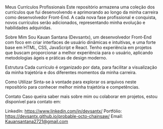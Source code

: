 Meus Currículos Profissionais
Este repositório armazena uma coleção dos currículos que fui desenvolvendo e aprimorando ao longo da minha carreira como desenvolvedor Front-End. A cada nova fase profissional e conquista, novos currículos serão adicionados, representando minha evolução e habilidades adquiridas.

Sobre Mim
Sou Kauan Santana (Devsantx), um desenvolvedor Front-End com foco em criar interfaces de usuário dinâmicas e intuitivas, e uma forte base em HTML, CSS, JavaScript e React. Tenho experiência em projetos que buscam proporcionar a melhor experiência para o usuário, aplicando metodologias ágeis e práticas de design moderno.

Estrutura
Cada currículo é organizado por data, para facilitar a visualização da minha trajetória e dos diferentes momentos da minha carreira.

Como Utilizar
Sinta-se à vontade para explorar os arquivos neste repositório para conhecer melhor minha trajetória e competências.

Contato
Caso queira saber mais sobre mim ou colaborar em projetos, estou disponível para contato em:

LinkedIn: https://www.linkedin.com/in/devsantx/
Portfólio: https://devsantx.github.io/probable-octo-chainsaw/
Email: Kauansantana2721@gmail.com
